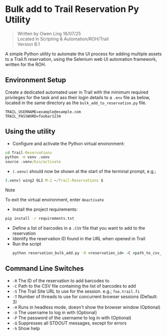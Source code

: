 # Bulk add to Trail Reservation Py Utility

> Written by Owen Ling 18/07/25  
> Located in Scripting & Automation/ROH/Trail  
> Version B.1

A simple Python utility to automate the UI process for adding multiple assets to a Trail.fi reservation, using the
Selenium web UI automation framework, written for the ROH.

## Environment Setup

Create a dedicated automated user in Trail with the minimum required privileges for the task and ass their login details
to a `.env` file as below, located in the same directory as the `bulk_add_to_reservation.py` file.

```dotenv
TRAIL_USERNAME=example@example.com
TRAIL_PASSWORD=foobar1234
```

## Using the utility
- Configure and activate the Python virtual environment:
```cmd
cd Trail-Reservations
python -m venv .venv
source .venv/bin/activate
```

- `(.venv)` should now be shown at the start of the terminal prompt, e.g.;

```cmd
(.venv) wing2 OLI-M-2 ~/Trail-Reservations $ 
```

> [!NOTE]
> To exit the virtual environment, enter `deactivate`

- Install the project requirements:

```cmd
pip install -r requirements.txt 
```

- Define a list of barcodes in a `.CSV` file that you want to add to the reservation
- Identify the reservation ID found in the URL when opened in Trail
- Run the script
  ```cmd
  python reservation_bulk_add.py -R <reservation_id> -C <path_to_csv_file> -S <site_url> --headless
  ```

## Command Line Switches

- `-R` The ID of the reservation to add barcodes to
- `-C` Path to the CSV file containing the list of barcodes to add
- `-S` The Trail Site URL to use for the session. e.g.; `foo.trail.fi`
- `-T` Number of threads to use for concurrent browser sessions (Default: 3)
- `-H` Runs in headless mode, doesn't show the browser window (Optional)
- `-U` The username to log in with (Optional)
- `-P` The password of the username to log in with (Optional)
- `-Q` Suppresses all STDOUT messages, except for errors
- `-h` Show help 
